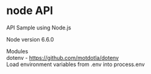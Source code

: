 # node API
API Sample using Node.js

Node version 6.6.0

Modules  
dotenv - https://github.com/motdotla/dotenv  
Load environment variables from .env into process.env